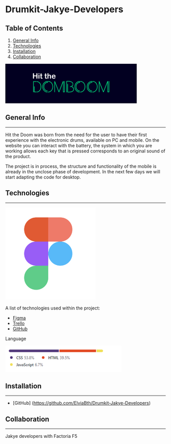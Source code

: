 # Drumkit-Jakye-Developers

## Table of Contents
1. [General Info](#general-info)
2. [Technologies](#technologies)
3. [Installation](#installation)
4. [Collaboration](#collaboration)

 
![Image text](https://github.com/ElviaBth/Drumkit-Jakye-Developers/blob/readme-creation/assets/images/readme/logo-drumkit.png)

## General Info

***

Hit the Doom was born from the need for the user to have their first experience with the electronic drums, available on PC and mobile.  On the website you can interact with the battery,  the system in which you are working allows each key that is pressed corresponds to an original sound of the product.

The project is in process, the structure and functionality of the mobile is already in the unclose phase of development. In the next few days we will start adapting the code for desktop.


## Technologies

***


![Image text](https://github.com/ElviaBth/Drumkit-Jakye-Developers/blob/readme-creation/assets/images/readme/logo-figma.png)


A list of technologies used within the project:

* [Figma](https://www.figma.com/file/FPrc78j7fOe565Zv1I7Imp/Jakye-developers?node-id=1%3A2&t=rOH7s0Vs1hW64FUe-0) 
* [Trello](https://trello.com/b/uXh6SzoT/jakye-developers)
* [GitHub](https://github.com/ElviaBth/Drumkit-Jakye-Developers) 

Language

![Image text](https://github.com/ElviaBth/Drumkit-Jakye-Developers/blob/readme-creation/assets/images/readme/language.png)

## Installation

***

* [GitHub] (https://github.com/ElviaBth/Drumkit-Jakye-Developers)


## Collaboration

***

Jakye developers with Factoria F5
